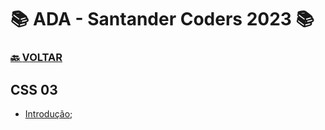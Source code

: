 # 📚 ADA - Santander Coders 2023 📚

### [🔙 **VOLTAR**](../../)

## **CSS 03**

- [Introdução](/Web-Front-End/CSS/css_aulas/index.html);

&nbsp;
